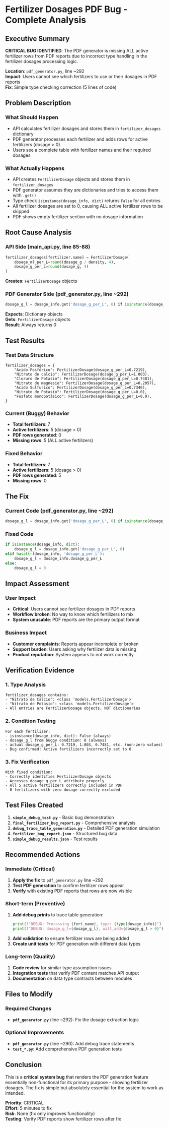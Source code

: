 # Fertilizer Dosages PDF Bug - Complete Analysis

## Executive Summary

**CRITICAL BUG IDENTIFIED**: The PDF generator is missing ALL active fertilizer rows from PDF reports due to incorrect type handling in the fertilizer dosages processing logic.

**Location**: `pdf_generator.py`, line ~292  
**Impact**: Users cannot see which fertilizers to use or their dosages in PDF reports  
**Fix**: Simple type checking correction (5 lines of code)

## Problem Description

### What Should Happen
- API calculates fertilizer dosages and stores them in `fertilizer_dosages` dictionary
- PDF generator processes each fertilizer and adds rows for active fertilizers (dosage > 0)
- Users see a complete table with fertilizer names and their required dosages

### What Actually Happens
- API creates `FertilizerDosage` objects and stores them in `fertilizer_dosages`
- PDF generator assumes they are dictionaries and tries to access them with `.get()`
- Type check `isinstance(dosage_info, dict)` returns `False` for all entries
- All fertilizer dosages are set to 0, causing ALL active fertilizer rows to be skipped
- PDF shows empty fertilizer section with no dosage information

## Root Cause Analysis

### API Side (main_api.py, line 85-88)
```python
fertilizer_dosages[fertilizer.name] = FertilizerDosage(
    dosage_ml_per_L=round(dosage_g / density, 4),
    dosage_g_per_L=round(dosage_g, 4)
)
```
**Creates**: `FertilizerDosage` objects

### PDF Generator Side (pdf_generator.py, line ~292)
```python
dosage_g_l = dosage_info.get('dosage_g_per_L', 0) if isinstance(dosage_info, dict) else 0
```
**Expects**: Dictionary objects  
**Gets**: `FertilizerDosage` objects  
**Result**: Always returns 0

## Test Results

### Test Data Structure
```
fertilizer_dosages = {
    "Acido Fosfórico": FertilizerDosage(dosage_g_per_L=0.7219),
    "Nitrato de calcio": FertilizerDosage(dosage_g_per_L=1.003),
    "Cloruro de Potasio": FertilizerDosage(dosage_g_per_L=0.7481),
    "Nitrato de magnesio": FertilizerDosage(dosage_g_per_L=0.2057),
    "Acido Sulfurico": FertilizerDosage(dosage_g_per_L=0.7346),
    "Nitrato de Potasio": FertilizerDosage(dosage_g_per_L=0.0),
    "Fosfato monopotásico": FertilizerDosage(dosage_g_per_L=0.0),
}
```

### Current (Buggy) Behavior
- **Total fertilizers**: 7
- **Active fertilizers**: 5 (dosage > 0)
- **PDF rows generated**: 0
- **Missing rows**: 5 (ALL active fertilizers)

### Fixed Behavior
- **Total fertilizers**: 7
- **Active fertilizers**: 5 (dosage > 0)
- **PDF rows generated**: 5
- **Missing rows**: 0

## The Fix

### Current Code (pdf_generator.py, line ~292)
```python
dosage_g_l = dosage_info.get('dosage_g_per_L', 0) if isinstance(dosage_info, dict) else 0
```

### Fixed Code
```python
if isinstance(dosage_info, dict):
    dosage_g_l = dosage_info.get('dosage_g_per_L', 0)
elif hasattr(dosage_info, 'dosage_g_per_L'):
    dosage_g_l = dosage_info.dosage_g_per_L
else:
    dosage_g_l = 0
```

## Impact Assessment

### User Impact
- **Critical**: Users cannot see fertilizer dosages in PDF reports
- **Workflow broken**: No way to know which fertilizers to mix
- **System unusable**: PDF reports are the primary output format

### Business Impact
- **Customer complaints**: Reports appear incomplete or broken
- **Support burden**: Users asking why fertilizer data is missing
- **Product reputation**: System appears to not work correctly

## Verification Evidence

### 1. Type Analysis
```
fertilizer_dosages contains:
- "Nitrato de Calcio": <class 'models.FertilizerDosage'>
- "Nitrato de Potasio": <class 'models.FertilizerDosage'>
- All entries are FertilizerDosage objects, NOT dictionaries
```

### 2. Condition Testing
```
For each fertilizer:
- isinstance(dosage_info, dict): False (always)
- dosage_g_l from buggy condition: 0 (always)
- actual dosage_g_per_L: 0.7219, 1.003, 0.7481, etc. (non-zero values)
- Bug confirmed: Active fertilizers incorrectly set to 0
```

### 3. Fix Verification
```
With fixed condition:
- Correctly identifies FertilizerDosage objects
- Accesses dosage_g_per_L attribute properly
- All 5 active fertilizers correctly included in PDF
- 0 fertilizers with zero dosage correctly excluded
```

## Test Files Created

1. **`simple_debug_test.py`** - Basic bug demonstration
2. **`final_fertilizer_bug_report.py`** - Comprehensive analysis
3. **`debug_trace_table_generation.py`** - Detailed PDF generation simulation
4. **`fertilizer_bug_report.json`** - Structured bug data
5. **`simple_debug_results.json`** - Test results

## Recommended Actions

### Immediate (Critical)
1. **Apply the fix** to `pdf_generator.py` line ~292
2. **Test PDF generation** to confirm fertilizer rows appear
3. **Verify** with existing PDF reports that rows are now visible

### Short-term (Preventive)
1. **Add debug prints** to trace table generation:
   ```python
   print(f"DEBUG: Processing {fert_name}, type: {type(dosage_info)}")
   print(f"DEBUG: dosage_g_l={dosage_g_l}, will_add={dosage_g_l > 0}")
   ```
2. **Add validation** to ensure fertilizer rows are being added
3. **Create unit tests** for PDF generation with different data types

### Long-term (Quality)
1. **Code review** for similar type assumption issues
2. **Integration tests** that verify PDF content matches API output
3. **Documentation** on data type contracts between modules

## Files to Modify

### Required Changes
- **`pdf_generator.py`** (line ~292): Fix the dosage extraction logic

### Optional Improvements
- **`pdf_generator.py`** (line ~290): Add debug trace statements
- **`test_*.py`**: Add comprehensive PDF generation tests

## Conclusion

This is a **critical system bug** that renders the PDF generation feature essentially non-functional for its primary purpose - showing fertilizer dosages. The fix is simple but absolutely essential for the system to work as intended.

**Priority**: CRITICAL  
**Effort**: 5 minutes to fix  
**Risk**: None (fix only improves functionality)  
**Testing**: Verify PDF reports show fertilizer rows after fix
